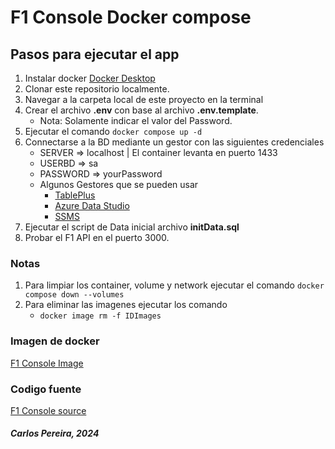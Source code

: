 # F1 Console Docker compose

## Pasos para ejecutar el app

1. Instalar docker [Docker Desktop](https://docs.docker.com/desktop/)
2. Clonar este repositorio localmente.
3. Navegar a la carpeta local de este proyecto en la terminal
4. Crear el archivo **.env** con base al archivo **.env.template**. 
    - Nota: Solamente indicar el valor del Password.
5. Ejecutar el comando ```docker compose up -d```
6. Connectarse a la BD mediante un gestor con las siguientes credenciales
    - SERVER => localhost | El container levanta en puerto 1433
    - USERBD => sa
    - PASSWORD => yourPassword
    - Algunos Gestores que se pueden usar
        - [TablePlus](https://tableplus.com/)
        - [Azure Data Studio](https://azure.microsoft.com/en-us/products/data-studio)
        - [SSMS](https://learn.microsoft.com/en-us/sql/ssms/download-sql-server-management-studio-ssms?view=sql-server-ver16)
7. Ejecutar el script de Data inicial archivo **initData.sql**
8. Probar el F1 API en el puerto 3000.

### Notas

1. Para limpiar los container, volume y network ejecutar el comando ```docker compose down --volumes```
2. Para eliminar las imagenes ejecutar los comando
    - ```docker image rm -f IDImages```

### Imagen de docker
[F1 Console Image](https://hub.docker.com/repository/docker/pereira00/f1console/general)

### Codigo fuente
[F1 Console source](https://github.com/PereiraCC/F1Console)

##### Carlos Pereira, 2024